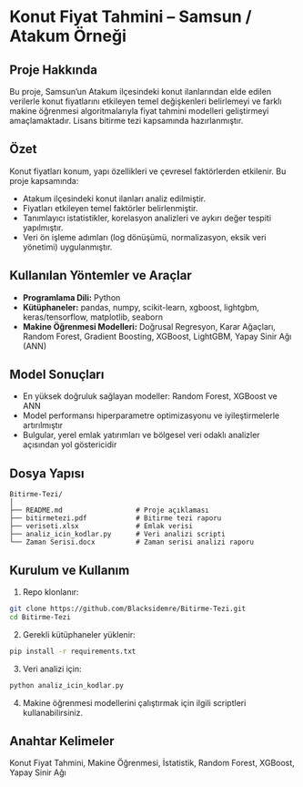 # Konut Fiyat Tahmini – Samsun / Atakum Örneği

## Proje Hakkında

Bu proje, Samsun’un Atakum ilçesindeki konut ilanlarından elde edilen verilerle konut fiyatlarını etkileyen temel değişkenleri belirlemeyi ve farklı makine öğrenmesi algoritmalarıyla fiyat tahmini modelleri geliştirmeyi amaçlamaktadır. Lisans bitirme tezi kapsamında hazırlanmıştır.

## Özet

Konut fiyatları konum, yapı özellikleri ve çevresel faktörlerden etkilenir. Bu proje kapsamında:

* Atakum ilçesindeki konut ilanları analiz edilmiştir.
* Fiyatları etkileyen temel faktörler belirlenmiştir.
* Tanımlayıcı istatistikler, korelasyon analizleri ve aykırı değer tespiti yapılmıştır.
* Veri ön işleme adımları (log dönüşümü, normalizasyon, eksik veri yönetimi) uygulanmıştır.

## Kullanılan Yöntemler ve Araçlar

* **Programlama Dili:** Python
* **Kütüphaneler:** pandas, numpy, scikit-learn, xgboost, lightgbm, keras/tensorflow, matplotlib, seaborn
* **Makine Öğrenmesi Modelleri:** Doğrusal Regresyon, Karar Ağaçları, Random Forest, Gradient Boosting, XGBoost, LightGBM, Yapay Sinir Ağı (ANN)

## Model Sonuçları

* En yüksek doğruluk sağlayan modeller: Random Forest, XGBoost ve ANN
* Model performansı hiperparametre optimizasyonu ve iyileştirmelerle artırılmıştır
* Bulgular, yerel emlak yatırımları ve bölgesel veri odaklı analizler açısından yol göstericidir

## Dosya Yapısı

```
Bitirme-Tezi/
│
├── README.md                  # Proje açıklaması
├── bitirmetezi.pdf            # Bitirme tezi raporu
├── veriseti.xlsx              # Emlak verisi
├── analiz_icin_kodlar.py      # Veri analizi scripti
└── Zaman Serisi.docx          # Zaman serisi analizi raporu
```

## Kurulum ve Kullanım

1. Repo klonlanır:

```bash
git clone https://github.com/Blacksidemre/Bitirme-Tezi.git
cd Bitirme-Tezi
```

2. Gerekli kütüphaneler yüklenir:

```bash
pip install -r requirements.txt
```

3. Veri analizi için:

```bash
python analiz_icin_kodlar.py
```

4. Makine öğrenmesi modellerini çalıştırmak için ilgili scriptleri kullanabilirsiniz.

## Anahtar Kelimeler

Konut Fiyat Tahmini, Makine Öğrenmesi, İstatistik, Random Forest, XGBoost, Yapay Sinir Ağı

